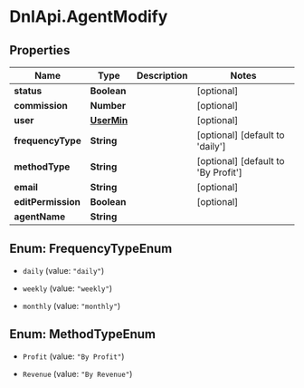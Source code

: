 # DnlApi.AgentModify

## Properties
Name | Type | Description | Notes
------------ | ------------- | ------------- | -------------
**status** | **Boolean** |  | [optional] 
**commission** | **Number** |  | [optional] 
**user** | [**UserMin**](UserMin.md) |  | [optional] 
**frequencyType** | **String** |  | [optional] [default to &#39;daily&#39;]
**methodType** | **String** |  | [optional] [default to &#39;By Profit&#39;]
**email** | **String** |  | [optional] 
**editPermission** | **Boolean** |  | [optional] 
**agentName** | **String** |  | 


<a name="FrequencyTypeEnum"></a>
## Enum: FrequencyTypeEnum


* `daily` (value: `"daily"`)

* `weekly` (value: `"weekly"`)

* `monthly` (value: `"monthly"`)




<a name="MethodTypeEnum"></a>
## Enum: MethodTypeEnum


* `Profit` (value: `"By Profit"`)

* `Revenue` (value: `"By Revenue"`)




